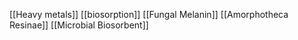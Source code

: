 [[Heavy metals]]
[[biosorption]]
[[Fungal Melanin]]
[[Amorphotheca Resinae]]
[[Microbial Biosorbent]]
